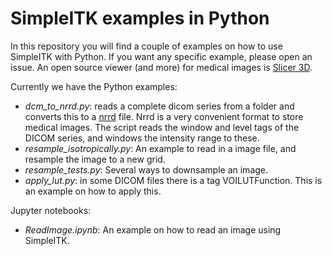 SimpleITK examples in Python
============================

In this repository you will find a couple of examples on how to use SimpleITK with Python. If you want any specific example, please open an issue.
An open source viewer (and more) for medical images is [Slicer 3D](http://slicer.org).


Currently we have the Python examples:
 - *dcm_to_nrrd.py*: reads a complete dicom series from a folder and converts this to a [nrrd](http://teem.sourceforge.net/nrrd/) file. Nrrd is a very convenient format to store medical images. The script reads the window and level tags of the DICOM series, and windows the intensity range to these.
 - *resample_isotropically.py*: An example to read in a image file, and resample the image to a new grid.
 - *resample_tests.py*: Several ways to downsample an image.
 - *apply_lut.py*: in some DICOM files there is a tag VOILUTFunction. This is an example on how to apply this.


Jupyter notebooks:
 - *ReadImage.ipynb*: An example on how to read an image using SimpleITK.
